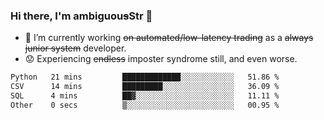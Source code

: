 ### Hi there, I'm ambiguou~~s~~Str 👋

<!--
**ambiguoustexture/ambiguoustexture** is a ✨ _special_ ✨ repository because its `README.md` (this file) appears on your GitHub profile.

Here are some ideas to get you started:
-->
- 🔭 I’m currently working ~~on automated/low-latency trading~~ as a ~~always junior system~~ developer.
- :worried: Experiencing ~~endless~~ imposter syndrome still, and even worse.

<!--START_SECTION:waka-->

```txt
Python   21 mins         █████████████░░░░░░░░░░░░   51.86 %
CSV      14 mins         █████████░░░░░░░░░░░░░░░░   36.09 %
SQL      4 mins          ██▓░░░░░░░░░░░░░░░░░░░░░░   11.11 %
Other    0 secs          ▒░░░░░░░░░░░░░░░░░░░░░░░░   00.95 %
```

<!--END_SECTION:waka-->
